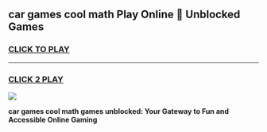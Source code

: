 
## car games cool math Play Online 👋 Unblocked Games
<h3>
<a href="https://news.freeplayer.one?title=car_games_cool_math&ref=17CMG">CLICK TO PLAY</a></h3>
<hr>

<h3>
<a href="https://news.freeplayer.one?title=car_games_cool_math&ref=17CMG">CLICK 2 PLAY</a>
  
</h3>

<a href="https://news.freeplayer.one?title=car_games_cool_math&ref=17CMG/"><img src="https://clearcache.store/games.png"></a>


**car games cool math games unblocked: Your Gateway to Fun and Accessible Online Gaming**
